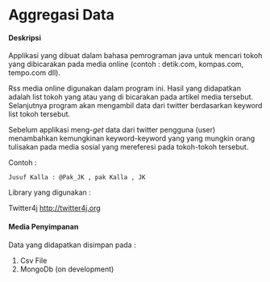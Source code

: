 # Aggregasi Data

#### Deskripsi
Applikasi yang dibuat dalam bahasa pemrograman java untuk mencari tokoh yang dibicarakan pada media online (contoh : detik.com, kompas.com, tempo.com dll). 

Rss media online digunakan dalam program ini. Hasil yang didapatkan adalah list tokoh yang atau yang di bicarakan pada artikel media tersebut. Selanjutnya program akan mengambil data dari twitter berdasarkan keyword list tokoh tersebut.

Sebelum applikasi meng-*get* data dari twitter pengguna (user) menambahkan kemungkinan keyword-keyword yang yang mungkin orang tulisakan pada media sosial yang mereferesi pada tokoh-tokoh tersebut.

Contoh :

```
Jusuf Kalla : @Pak_JK , pak Kalla , JK
```

Library yang digunakan :

Twitter4j  <a href="twitter4j.org"> http://twitter4j.org</a>

#### Media Penyimpanan

Data yang didapatkan disimpan pada :

1. Csv File
2. MongoDb (on development)

